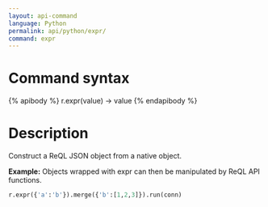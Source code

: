 ```yaml
---
layout: api-command
language: Python
permalink: api/python/expr/
command: expr
---
```


# Command syntax #

{% apibody %}
r.expr(value) &rarr; value
{% endapibody %}

# Description #

Construct a ReQL JSON object from a native object.

__Example:__ Objects wrapped with expr can then be manipulated by ReQL API functions.

```py
r.expr({'a':'b'}).merge({'b':[1,2,3]}).run(conn)
```


